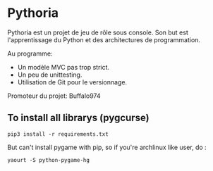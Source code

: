 Pythoria
========
Pythoria est un projet de jeu de rôle sous console. Son but est l'apprentissage
du Python et des architectures de programmation.

Au programme:

- Un modèle MVC pas trop strict.
- Un peu de unittesting.
- Utilisation de Git pour le versionnage.

Promoteur du projet: Buffalo974

## To install all librarys (pygcurse)

    pip3 install -r requirements.txt

But can't install pygame with pip, so if you're archlinux like user, do :

    yaourt -S python-pygame-hg

